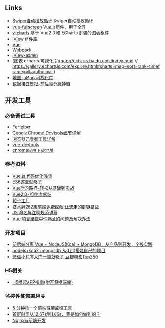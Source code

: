 
## Links
- [Swiper自动播放循环](https://www.swiper.com.cn/demo/index.html) Swiper自动播放循环
- [vue-fullscreen](https://github.com/mirari/vue-fullscreen) Vue.js组件，用于全屏
- [v-charts](https://v-charts.js.org) 基于 Vue2.0 和 ECharts 封装的图表组件
- [iView](https://github.com/iview/iview) 组件库
- [Vue](https://github.com/vuejs/vue)
- [Webpack](https://github.com/webpack/webpack)
- [iView-admin](https://github.com/iview/iview-admin)
- [图表 echarts 可视化库](http://echarts.baidu.com/index.html  // https://gallery.echartsjs.com/explore.html#charts=map~sort=rank~timeframe=all~author=all)
- [地图 inMap 可视化库](http://inmap.talkingdata.com/#/docs/v2/introduce)
- [数据接口模拟-前后端分离神器](https://www.easy-mock.com/)


## 开发工具

### 必备调试工具

- [FeHelper](https://www.baidufe.com/fehelper)
- [Google Chrome Devtools细节详解](https://juejin.im/post/5b72a991518825615117717b?utm_source=gold_browser_extension#heading-21)
- [浏览器开发者工具详解](https://juejin.im/post/5c08b1826fb9a049a81f1d49?utm_source=gold_browser_extension)
- [vue-devtools](https://segmentfault.com/a/1190000009682735)
- [chrome应用下载地址](http://www.cnplugins.com/)


### 参考资料

- [Vue.js 代码优化浅谈](https://juejin.im/post/5b7f7d886fb9a01a1e0203cb?utm_source=gold_browser_extension)
- [ES6这些就够了](https://www.jianshu.com/p/287e0bb867ae)
- [Vue学习路径-轻松从基础到实战](https://juejin.im/post/5b834971f265da436d7e4a9d?utm_source=gold_browser_extension)
- [Vue2.0+组件库总结](https://www.jianshu.com/p/011d308d7dd7)
- [轮子工厂](http://www.wheelsfactory.cn/#/home?filter=vue)
- [技术胖262集前端免费视频 让您走的更容易些](https://juejin.im/post/5c11bf145188252704368b98)
- [JS 命名与注释规范详解](http://foreverz.cn/2017/08/23/JS%E5%BC%80%E5%8F%91%E8%A7%84%E8%8C%83/)
- [Vue 项目里戳中你痛点的问题及解决办法](https://juejin.im/post/5b174de8f265da6e410e0b4e)

### 开发项目

- [前后端分离 Vue + NodeJS(Koa) + MongoDB，从产品到开发，全栈实践](https://juejin.im/post/5b850a3e51882542e4420779?utm_source=gold_browser_extension)
- [nodejs+koa2+mongodb 从0到1搭建自己的项目](https://juejin.im/post/5bad9b1af265da0ae80120fe?utm_source=gold_browser_extension)
- [微信小程序入门一篇就够了 豆瓣电影Top250](https://juejin.im/post/5b8354c66fb9a01a182682af?utm_source=gold_browser_extension)


### H5相关
- [H5唤起APP指南(附开源唤端库)](https://juejin.im/post/5b7efb2ee51d45388b6af96c?utm_source=gold_browser_extension)

### 监控性能部署相关
- [5 分钟撸一个前端性能监控工具](https://juejin.im/post/5b7a50c0e51d4538af60d995?utm_source=gold_browser_extension)
- [首屏时间从12.67s到1.06s，我是如何做到的？](https://juejin.im/entry/5bacd491e51d450e4f38d30a?utm_source=gold_browser_extension)
- [Nginx与前端开发](https://juejin.im/post/5bacbd395188255c8d0fd4b2?utm_source=gold_browser_extension)

